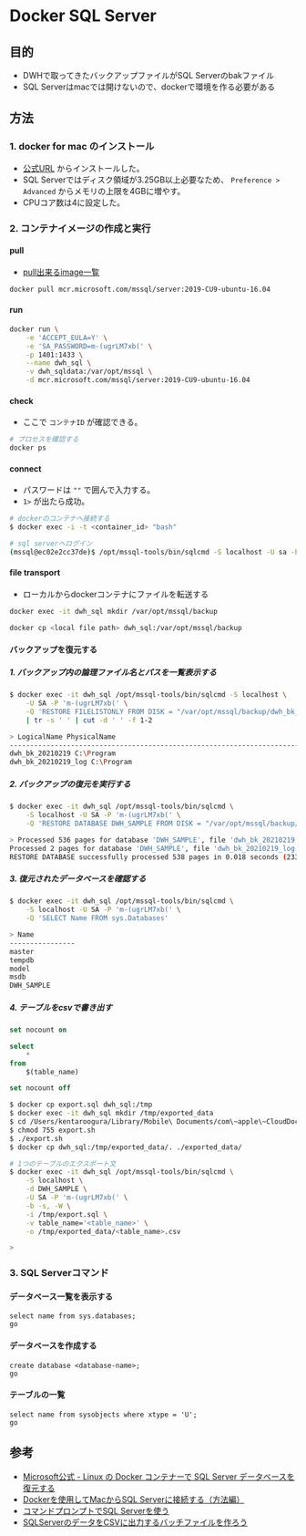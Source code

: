 # Docker SQL Server

## 目的

- DWHで取ってきたバックアップファイルがSQL Serverのbakファイル
- SQL Serverはmacでは開けないので、dockerで環境を作る必要がある

## 方法

### 1. docker for mac のインストール

- [公式URL](https://hub.docker.com/editions/community/docker-ce-desktop-mac) からインストールした。
- SQL Serverではディスク領域が3.25GB以上必要なため、 `Preference > Advanced` からメモリの上限を4GBに増やす。
- CPUコア数は4に設定した。

### 2. コンテナイメージの作成と実行

#### pull

- [pull出来るimage一覧](https://hub.docker.com/_/microsoft-mssql-server)

```.sh
docker pull mcr.microsoft.com/mssql/server:2019-CU9-ubuntu-16.04
```

#### run

```.sh
docker run \
    -e 'ACCEPT_EULA=Y' \
    -e 'SA_PASSWORD=m-(ugrLM7xb(' \
    -p 1401:1433 \
    --name dwh_sql \
    -v dwh_sqldata:/var/opt/mssql \
    -d mcr.microsoft.com/mssql/server:2019-CU9-ubuntu-16.04
```

#### check

- ここで `コンテナID` が確認できる。

```.sh
# プロセスを確認する
docker ps
```

#### connect

- パスワードは `""` で囲んで入力する。
- `1>` が出たら成功。

```.sh
# dockerのコンテナへ接続する
$ docker exec -i -t <container_id> "bash"

# sql serverへログイン
(mssql@ec02e2cc37de)$ /opt/mssql-tools/bin/sqlcmd -S localhost -U sa -P "m-(ugrLM7xb("
```

#### file transport

- ローカルからdockerコンテナにファイルを転送する

```.sh
docker exec -it dwh_sql mkdir /var/opt/mssql/backup

docker cp <local file path> dwh_sql:/var/opt/mssql/backup
```

#### バックアップを復元する

##### 1. バックアップ内の論理ファイル名とパスを一覧表示する

```.sh
$ docker exec -it dwh_sql /opt/mssql-tools/bin/sqlcmd -S localhost \
    -U SA -P 'm-(ugrLM7xb(' \
    -Q 'RESTORE FILELISTONLY FROM DISK = "/var/opt/mssql/backup/dwh_bk_20210219.bak"' \
    | tr -s ' ' | cut -d ' ' -f 1-2

> LogicalName PhysicalName
-------------------------------------------------------------------------------------------------------------------------------- 
dwh_bk_20210219 C:\Program
dwh_bk_20210219_log C:\Program
```

##### 2. バックアップの復元を実行する

```.sh
$ docker exec -it dwh_sql /opt/mssql-tools/bin/sqlcmd \
    -S localhost -U SA -P 'm-(ugrLM7xb(' \
    -Q 'RESTORE DATABASE DWH_SAMPLE FROM DISK = "/var/opt/mssql/backup/dwh_bk_20210219.bak" WITH MOVE "dwh_bk_20210219" TO "/var/opt/mssql/data/dwh_bk_20210219", MOVE "dwh_bk_20210219_log" TO "/var/opt/mssql/data/dwh_bk_20210219_log"'

> Processed 536 pages for database 'DWH_SAMPLE', file 'dwh_bk_20210219' on file 1.
Processed 2 pages for database 'DWH_SAMPLE', file 'dwh_bk_20210219_log' on file 1.
RESTORE DATABASE successfully processed 538 pages in 0.018 seconds (233.289 MB/sec).
```

##### 3. 復元されたデータベースを確認する

```.sh
$ docker exec -it dwh_sql /opt/mssql-tools/bin/sqlcmd \
    -S localhost -U SA -P 'm-(ugrLM7xb(' \
    -Q 'SELECT Name FROM sys.Databases'

> Name
----------------
master
tempdb
model
msdb
DWH_SAMPLE   
```

##### 4. テーブルをcsvで書き出す

```export.sql
set nocount on

select
    *
from
    $(table_name)

set nocount off
```

```.sh
$ docker cp export.sql dwh_sql:/tmp
$ docker exec -it dwh_sql mkdir /tmp/exported_data
$ cd /Users/kentaroogura/Library/Mobile\ Documents/com\~apple\~CloudDocs/txp/2.\ DWH/2.\ 院内DWH作成/202103宇都宮データ確認
$ chmod 755 export.sh
$ ./export.sh
$ docker cp dwh_sql:/tmp/exported_data/. ./exported_data/

# 1つのテーブルのエクスポート文
$ docker exec -it dwh_sql /opt/mssql-tools/bin/sqlcmd \
    -S localhost \
    -d DWH_SAMPLE \
    -U SA -P 'm-(ugrLM7xb(' \
    -b -s, -W \
    -i /tmp/export.sql \
    -v table_name='<table_name>' \
    -o /tmp/exported_data/<table_name>.csv

>
```

### 3. SQL Serverコマンド

#### データベース一覧を表示する

```.sqlcmd
select name from sys.databases;
go
```

#### データベースを作成する

```.sqlcmd
create database <database-name>;
go
```

#### テーブルの一覧

```.sqlcmd
select name from sysobjects where xtype = 'U';
go
```

## 参考

- [Microsoft公式 - Linux の Docker コンテナーで SQL Server データベースを復元する](https://docs.microsoft.com/ja-jp/sql/linux/tutorial-restore-backup-in-sql-server-container?view=sql-server-ver15)
- [Dockerを使用してMacからSQL Serverに接続する（方法編）](https://qiita.com/m_rn/items/5c1c5523146d964ff9e4)
- [コマンドプロンプトでSQL Serverを使う](https://qiita.com/chihiro/items/75b12aca631f79be28b2)
- [SQLServerのデータをCSVに出力するバッチファイルを作ろう](https://qiita.com/erik_t/items/e634c9d549e93e5badd5)
